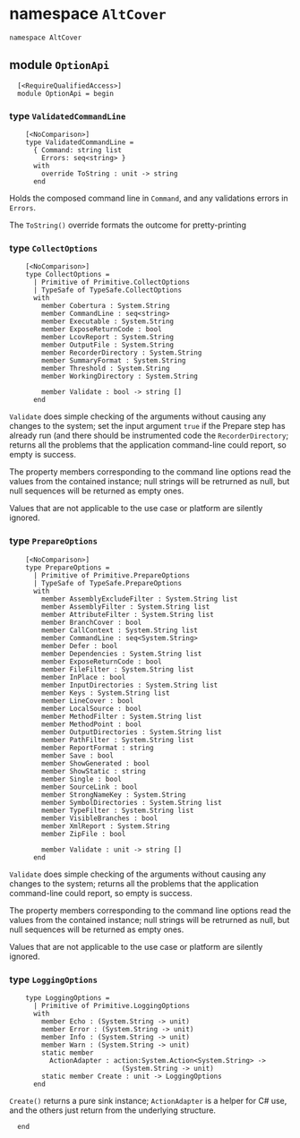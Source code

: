 

# namespace `AltCover`
```
namespace AltCover
```
## module `OptionApi`
```
  [<RequireQualifiedAccess>]
  module OptionApi = begin
```
### type `ValidatedCommandLine`
```
    [<NoComparison>]
    type ValidatedCommandLine =
      { Command: string list
        Errors: seq<string> }
      with
        override ToString : unit -> string
      end
```
Holds the composed command line in `Command`, and any validations errors in `Errors`.

The `ToString()` override formats the outcome for pretty-printing











### type `CollectOptions`


```
    [<NoComparison>]
    type CollectOptions =
      | Primitive of Primitive.CollectOptions
      | TypeSafe of TypeSafe.CollectOptions
      with
        member Cobertura : System.String
        member CommandLine : seq<string>
        member Executable : System.String
        member ExposeReturnCode : bool
        member LcovReport : System.String
        member OutputFile : System.String
        member RecorderDirectory : System.String
        member SummaryFormat : System.String
        member Threshold : System.String
        member WorkingDirectory : System.String
```

```
        member Validate : bool -> string []
      end
```
`Validate` does simple checking of the arguments without causing any changes to the system; set the input argument `true` if the Prepare step has already run (and there should be instrumented code the `RecorderDirectory`; returns all the problems that the application command-line could report, so empty is success.







The property members corresponding to the command line options read the values from the contained instance; null strings will be retrurned as null, but null sequences will be returned as empty ones.

 Values that are not applicable to the use case or platform are silently ignored.
### type `PrepareOptions`


```
    [<NoComparison>]
    type PrepareOptions =
      | Primitive of Primitive.PrepareOptions
      | TypeSafe of TypeSafe.PrepareOptions
      with
        member AssemblyExcludeFilter : System.String list
        member AssemblyFilter : System.String list
        member AttributeFilter : System.String list
        member BranchCover : bool
        member CallContext : System.String list
        member CommandLine : seq<System.String>
        member Defer : bool
        member Dependencies : System.String list
        member ExposeReturnCode : bool
        member FileFilter : System.String list
        member InPlace : bool
        member InputDirectories : System.String list
        member Keys : System.String list
        member LineCover : bool
        member LocalSource : bool
        member MethodFilter : System.String list
        member MethodPoint : bool
        member OutputDirectories : System.String list
        member PathFilter : System.String list
        member ReportFormat : string
        member Save : bool
        member ShowGenerated : bool
        member ShowStatic : string
        member Single : bool
        member SourceLink : bool
        member StrongNameKey : System.String
        member SymbolDirectories : System.String list
        member TypeFilter : System.String list
        member VisibleBranches : bool
        member XmlReport : System.String
        member ZipFile : bool
```

```
        member Validate : unit -> string []
      end
```
`Validate` does simple checking of the arguments without causing any changes to the system; returns all the problems that the application command-line could report, so empty is success.







The property members corresponding to the command line options read the values from the contained instance; null strings will be retrurned as null, but null sequences will be returned as empty ones.

 Values that are not applicable to the use case or platform are silently ignored.

### type `LoggingOptions`


```
    type LoggingOptions =
      | Primitive of Primitive.LoggingOptions
      with
        member Echo : (System.String -> unit)
        member Error : (System.String -> unit)
        member Info : (System.String -> unit)
        member Warn : (System.String -> unit)
        static member
          ActionAdapter : action:System.Action<System.String> ->
                            (System.String -> unit)
        static member Create : unit -> LoggingOptions
      end
```
`Create()` returns a pure sink instance; `ActionAdapter` is a helper for C# use, and the others just return from the underlying structure.

```
  end
```
